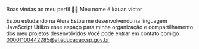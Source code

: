 Boas vindas ao meu perfil 💙💙
Meu nome é kauan victor

Estou estudando na Alura
Estou me desenvolvendo na linguagem JavaScript
Utilizo esse espaço para minha organização e compartilhamento dos meu projetos desenvolvidos
Você pode entrar em contato comigo 
00001100442285@al.educacao.sp.gov.br

